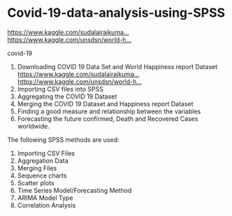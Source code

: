 # Covid-19-data-analysis-using-SPSS
  https://www.kaggle.com/sudalairajkuma...​
  https://www.kaggle.com/unsdsn/world-h...​ 
 
  covid-19
1. Downloading COVID 19 Data Set and World Happiness report Dataset 
https://www.kaggle.com/sudalairajkuma...​
https://www.kaggle.com/unsdsn/world-h...​
2. Importing CSV files into SPSS
3. Aggregating the COVID 19 Dataset
4. Merging the COVID 19 Dataset and Happiness report Dataset
5. Finding a good measure and relationship between the variables
6. Forecasting the future confirmed, Death and Recovered Cases worldwide.

The following SPSS methods are used:
1. Importing CSV Files 
2. Aggregation Data
3. Merging Files
4. Sequence charts
5. Scatter plots
6. Time Series Model/Forecasting Method
7. ARIMA Model Type
8. Correlation Analysis
